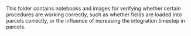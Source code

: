 This folder contains notebooks and images for verifying whether certain procedures are working correctly, such as whether fields are loaded into parcels correctly, or the influence of increasing the integration timestep in parcels.
